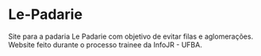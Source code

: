 # Le-Padarie
Site para a padaria Le Padarie com objetivo de evitar filas e aglomerações. Website feito durante o processo trainee da InfoJR - UFBA. 
